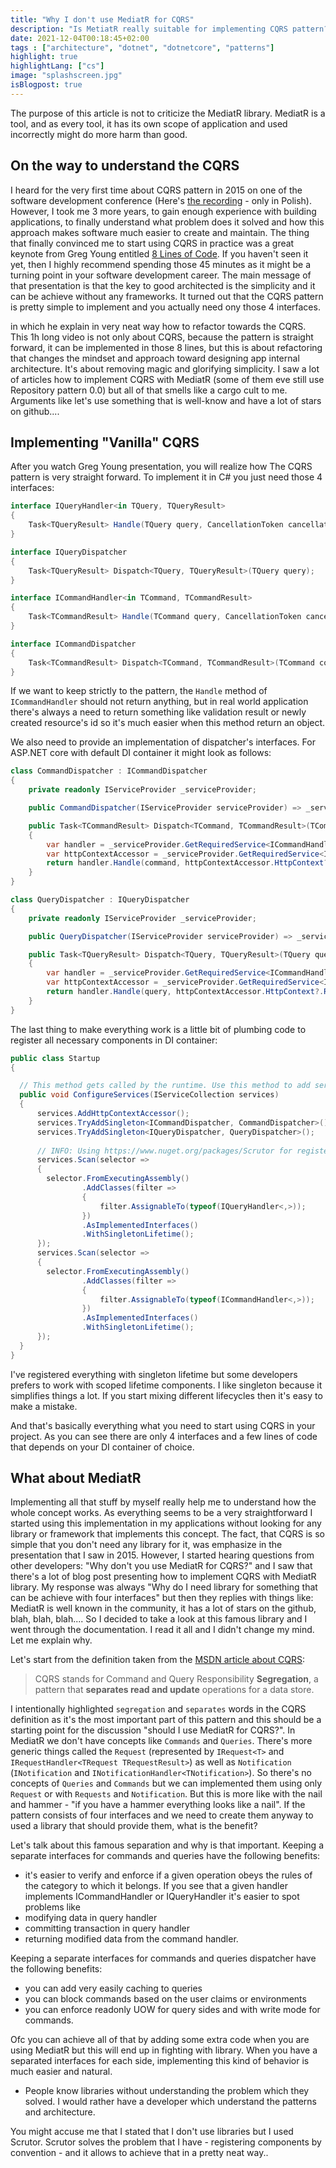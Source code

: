 ```yaml
---
title: "Why I don't use MediatR for CQRS"
description: "Is MetiatR really suitable for implementing CQRS pattern?"
date: 2021-12-04T00:18:45+02:00
tags : ["architecture", "dotnet", "dotnetcore", "patterns"]
highlight: true
highlightLang: ["cs"]
image: "splashscreen.jpg"
isBlogpost: true
---
```


The purpose of this article is not to criticize the MediatR library. MediatR is a tool, and as every tool, it has its own scope of application and used incorrectly might do more harm than good.

## On the way to understand the CQRS

I heard for the very first time about CQRS pattern in 2015 on one of the software development conference (Here's [the recording](https://www.youtube.com/watch?v=Emr4jkhW9L4&ab_channel=PROIDEAEvents) - only in Polish). However, I took me 3 more years, to gain enough experience with building applications, to finally understand what problem does it solved and how this approach makes software much easier to create and maintain. The thing that finally convinced me to start using CQRS in practice was a great keynote from Greg Young entitled [8 Lines of Code](https://www.infoq.com/presentations/8-lines-code-refactoring/). If you haven't seen it yet, then I highly recommend spending those 45 minutes as it might be a turning point in your software development career. The main message of that presentation is that the key to good architected is the simplicity and it can be achieve without any frameworks. It turned out that the CQRS pattern is pretty simple to implement and you actually need ony those 4 interfaces.

 in which he explain in very neat way how to refactor towards the CQRS. This 1h long video is not only about CQRS, because the pattern is straight forward, it can be implemented in those 8 lines, but this is about refactoring that changes the mindset and approach toward designing app internal architecture. It's about removing magic and glorifying simplicity. I saw a lot of articles how to implement CQRS with MediatR (some of them eve still use Repository pattern 0.0) but all of that smells like a cargo cult to me. Arguments like let's use something that is well-know and have a lot of stars on github....  
 
 ## Implementing "Vanilla" CQRS

After you watch Greg Young presentation, you will realize how The CQRS pattern is very straight forward. To implement it in C# you just need those 4 interfaces:

```cs
interface IQueryHandler<in TQuery, TQueryResult>
{
    Task<TQueryResult> Handle(TQuery query, CancellationToken cancellationToken);
}

interface IQueryDispatcher
{
    Task<TQueryResult> Dispatch<TQuery, TQueryResult>(TQuery query);
}

interface ICommandHandler<in TCommand, TCommandResult>
{
    Task<TCommandResult> Handle(TCommand query, CancellationToken cancellationToken);
}

interface ICommandDispatcher
{
    Task<TCommandResult> Dispatch<TCommand, TCommandResult>(TCommand command);
}
```
If we want to keep strictly to the pattern, the `Handle` method of `ICommandHandler` should not return anything, but in real world application there's always a need to return something like validation result or newly created resource's id so it's much easier when this method return an object.

We also need to provide an implementation of dispatcher's interfaces. For ASP.NET core with default DI container it might look as follows:

```cs
class CommandDispatcher : ICommandDispatcher
{
    private readonly IServiceProvider _serviceProvider;

    public CommandDispatcher(IServiceProvider serviceProvider) => _serviceProvider = serviceProvider;

    public Task<TCommandResult> Dispatch<TCommand, TCommandResult>(TCommand command)
    {
        var handler = _serviceProvider.GetRequiredService<ICommandHandler<TCommand, TCommandResult>>();
        var httpContextAccessor = _serviceProvider.GetRequiredService<IHttpContextAccessor>();
        return handler.Handle(command, httpContextAccessor.HttpContext?.RequestAborted ?? default);
    }
}

class QueryDispatcher : IQueryDispatcher
{
    private readonly IServiceProvider _serviceProvider;

    public QueryDispatcher(IServiceProvider serviceProvider) => _serviceProvider = serviceProvider;

    public Task<TQueryResult> Dispatch<TQuery, TQueryResult>(TQuery query)
    {
        var handler = _serviceProvider.GetRequiredService<ICommandHandler<TQuery, TQueryResult>>();
        var httpContextAccessor = _serviceProvider.GetRequiredService<IHttpContextAccessor>();
        return handler.Handle(query, httpContextAccessor.HttpContext?.RequestAborted ?? default);
    }
}

```
The last thing to make everything work is a little bit of plumbing code to register all necessary components in DI container:

```cs
public class Startup
{

  // This method gets called by the runtime. Use this method to add services to the container.
  public void ConfigureServices(IServiceCollection services)
  {
      services.AddHttpContextAccessor();
      services.TryAddSingleton<ICommandDispatcher, CommandDispatcher>();
      services.TryAddSingleton<IQueryDispatcher, QueryDispatcher>();
      
      // INFO: Using https://www.nuget.org/packages/Scrutor for registering all Query and command handlers by convention
      services.Scan(selector =>
      {
        selector.FromExecutingAssembly()
                .AddClasses(filter =>
                {
                    filter.AssignableTo(typeof(IQueryHandler<,>));
                })
                .AsImplementedInterfaces()
                .WithSingletonLifetime();
      });
      services.Scan(selector =>
      {
        selector.FromExecutingAssembly()
                .AddClasses(filter =>
                {
                    filter.AssignableTo(typeof(ICommandHandler<,>));
                })
                .AsImplementedInterfaces()
                .WithSingletonLifetime();
      });
  }
}
```

I've registered everything with singleton lifetime but some developers prefers to work with scoped lifetime components. I like singleton because it simplifies things a lot. If you start mixing different lifecycles then it's easy to make a mistake.


And that's basically everything what you need to start using CQRS in your project. As you can see there are only 4 interfaces and a few lines of code that depends on your DI container of choice.

## What about MediatR

Implementing all that stuff by myself really help me to understand how the whole concept works. As everything seems to be a very straightforward I started using this implementation in my applications without looking for any library or framework that implements this concept. The fact, that CQRS is so simple that you don't need any library for it, was emphasize in the presentation that I saw in 2015. However, I started hearing questions from other developers: "Why don't you use MediatR for CQRS?" and I saw that there's a lot of blog post presenting how to implement CQRS with MediatR library. My response was always "Why do I need library for something that can be achieve with four interfaces" but then they replies with things like: MediatR is well known in the community, it has a lot of stars on the github, blah, blah, blah.... So I decided to take a look at this famous library and I went through the documentation. I read it all and I didn't change my mind. Let me explain why.

Let's start from the definition taken from the [MSDN article about CQRS](https://docs.microsoft.com/en-us/azure/architecture/patterns/cqrs):

> CQRS stands for Command and Query Responsibility __Segregation__, a pattern that __separates read and update__ operations for a data store.

I intentionally highlighted `segregation` and `separates` words in the CQRS definition as it's the most important part of this pattern and this should be a starting point for the discussion "should I use MediatR for CQRS?". In MediatR we don't have concepts like `Commands` and `Queries`. There's more generic things called the `Request` (represented by `IRequest<T>` and `IRequestHandler<TRequest TRequestResult>`)  as well as `Notification` (`INotification` and `INotificationHandler<TNotification>`). So there's no concepts of `Queries` and `Commands` but we can implemented them using only `Request` or with `Requests` and `Notification`. But this is more like with the nail and hammer - "if you have a hammer everything looks like a nail". If the pattern consists of four interfaces and we need to create them anyway to used a library that should provide them, what is the benefit?

Let's talk about this famous separation and why is that important. Keeping a separate interfaces for commands and queries have the following benefits:
- it's easier to verify and enforce if a given operation obeys the rules of the category to which it belongs. If you see that a given handler implements ICommandHandler or IQueryHandler it's easier to spot problems like
- modifying data in query handler
- committing transaction in query handler
- returning modified data from the command handler.

Keeping a separate interfaces for commands and queries dispatcher have the following benefits:
- you can add very easily caching to queries
- you can block commands based on the user claims or environments
- you can enforce readonly UOW for query sides and with write mode for commands.

Ofc you can achieve all of that by adding some extra code when you are using MediatR but this will end up in fighting with library. When you have a separated interfaces for each side, implementing this kind of behavior is much easier and natural.



- People know libraries without understanding the problem which they solved. I would rather have a developer which understand the patterns and architecture.


You might accuse me that I stated that I don't use libraries but I used Scrutor. Scrutor solves the problem that I have - registering components by convention - and it allows to achieve that in a pretty neat way..
